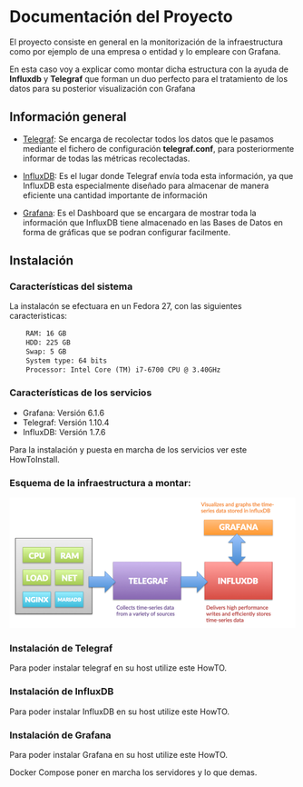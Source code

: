 # Documentación del Proyecto

El proyecto consiste en general en la monitorización de la infraestructura 
como por ejemplo de una empresa o entidad y lo empleare con Grafana.

En esta caso voy a explicar como montar dicha estructura con la ayuda
de **Influxdb** y **Telegraf** que forman un duo perfecto para el tratamiento de los
datos para su posterior visualización con Grafana

## Información general

* [Telegraf](https://github.com/isx27423760/projecte-franlin/blob/master/Documentation/telegraf.md): Se encarga de recolectar todos los datos que le pasamos mediante el 
            fichero de configuración **telegraf.conf**, para posteriormente informar 
            de todas las métricas recolectadas. 

* [InfluxDB](https://github.com/isx27423760/projecte-franlin/blob/master/Documentation/influxDB.md): Es el lugar donde Telegraf envía toda esta información, ya que 
			InfluxDB esta especialmente diseñado para almacenar de manera eficiente 
			una cantidad importante de información


* [Grafana](https://github.com/isx27423760/projecte-franlin/blob/master/Documentation/grafana.md): Es el Dashboard que se encargara de mostrar toda la información que InfluxDB tiene 
           almacenado en las Bases de Datos en forma de gráficas que se podran configurar 
           facilmente.

## Instalación 

### Características del sistema

La instalacón se efectuara en un Fedora 27, con las siguientes caracteristicas:

```
    RAM: 16 GB
    HDD: 225 GB
    Swap: 5 GB
    System type: 64 bits
    Processor: Intel Core (TM) i7-6700 CPU @ 3.40GHz
```

### Características de los servicios

- Grafana: Versión 6.1.6 
- Telegraf: Versión 1.10.4
- InfluxDB: Versión 1.7.6

Para la instalación y puesta en marcha de los servicios ver este HowToInstall.

### Esquema de la infraestructura a montar:

![grafica](img/graf-inf-tele.png)

### Instalación de Telegraf 

Para poder instalar telegraf en su host utilize este HowTO.

### Instalación de InfluxDB

Para poder instalar InfluxDB en su host utilize este HowTO.

### Instalación de Grafana

Para poder instalar Grafana en su host utilize este HowTO.


Docker Compose poner en marcha los servidores y lo que demas.





















